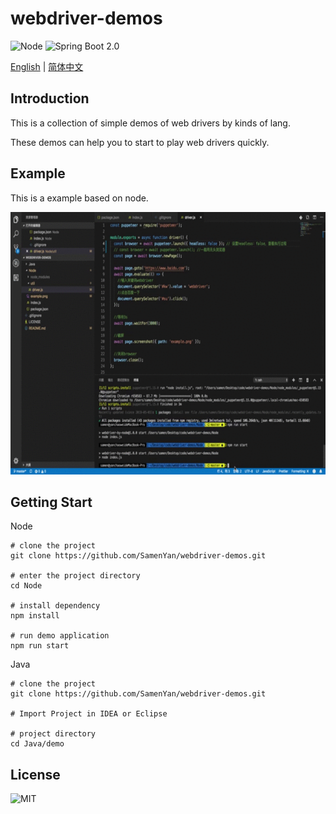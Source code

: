 #  webdriver-demos
![Node](https://img.shields.io/node/v/passport/latest.svg)
![Spring Boot 2.0](https://img.shields.io/badge/Spring%20Boot-2.0-brightgreen.svg)

[English](./README.md) | [简体中文](./README.zh-CN.md)

## Introduction
This is a collection of simple demos of web drivers by kinds of lang.

These demos can help you to start to play web drivers quickly.

## Example
This is a example based on node. 

![example](./example.gif)

## Getting Start

Node 

```
# clone the project
git clone https://github.com/SamenYan/webdriver-demos.git

# enter the project directory
cd Node

# install dependency
npm install

# run demo application
npm run start
```

Java 

```
# clone the project 
git clone https://github.com/SamenYan/webdriver-demos.git

# Import Project in IDEA or Eclipse

# project directory
cd Java/demo
```

## License

![MIT](https://img.shields.io/npm/l/express.svg)